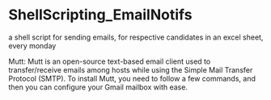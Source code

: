 # ShellScripting_EmailNotifs
a shell script for sending emails, for respective candidates in an excel sheet, every monday

Mutt: Mutt is an open-source text-based email client used to transfer/receive emails among hosts while using the Simple Mail Transfer Protocol (SMTP). To install Mutt, you need to follow a few commands, and then you can configure your Gmail mailbox with ease.

